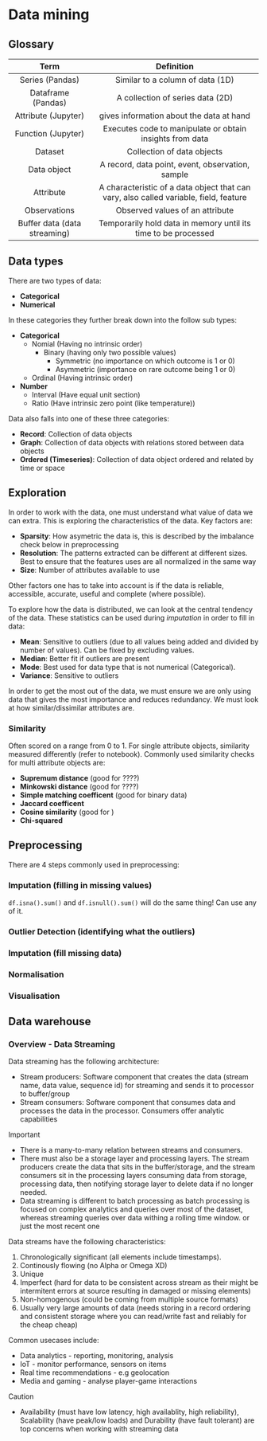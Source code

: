 # Data mining

## Glossary
|             Term             |                                      Definition                                       |
|:----------------------------:|:-------------------------------------------------------------------------------------:|
|       Series (Pandas)        |                           Similar to a column of data (1D)                            |
|      Dataframe (Pandas)      |                           A collection of series data (2D)                            |
|     Attribute (Jupyter)      |                       gives information about the data at hand                        |
|      Function (Jupyter)      |               Executes code to manipulate or obtain insights from data                |
|           Dataset            |                              Collection of data objects                               |
|         Data object          |                   A record, data point, event, observation, sample                    |
|          Attribute           | A characteristic of a data object that can vary, also called variable, field, feature |
|         Observations         |                            Observed values of an attribute                            |
| Buffer data (data streaming) |            Temporarily hold data in memory until its time to be processed             |

## Data types
There are two types of data:
- **Categorical**
- **Numerical**

In these categories they further break down into the follow sub types:
- **Categorical**
  - Nomial (Having no intrinsic order)
    - Binary (having only two possible values)
      - Symmetric (no importance on which outcome is 1 or 0)
      - Asymmetric (importance on rare outcome being 1 or 0)
  - Ordinal (Having intrinsic order)
- **Number**
  - Interval (Have equal unit section)
  - Ratio (Have intrinsic zero point (like temperature))

Data also falls into one of these three categories:
- **Record**: Collection of data objects
- **Graph**: Collection of data objects with relations stored between data objects
- **Ordered (Timeseries)**: Collection of data object ordered and related by time or space

## Exploration
In order to work with the data, one must understand what value of data we can extra. This is exploring the characteristics
of the data. Key factors are:
- **Sparsity**: How asymetric the data is, this is described by the imbalance check below in preprocessing
- **Resolution**: The patterns extracted can be different at different sizes. Best to ensure that the features uses are all normalized 
in the same way
- **Size**: Number of attributes available to use

Other factors one has to take into account is if the data is reliable, accessible, accurate, useful and complete (where possible).

To explore how the data is distributed, we can look at the central tendency of the data. These statistics can be used during *imputation* 
in order to fill in data:
- **Mean**: Sensitive to outliers (due to all values being added and divided by number of values). Can be fixed by excluding values.
- **Median**: Better fit if outliers are present
- **Mode**: Best used for data type that is not numerical (Categorical).
- **Variance**: Sensitive to outliers

In order to get the most out of the data, we must ensure we are only using data that gives the most importance and reduces
redundancy. We must look at how similar/dissimilar attributes are.

### Similarity
Often scored on a range from 0 to 1. For single attribute objects, similarity measured differently (refer to notebook).
Commonly used similarity checks for multi attribute objects are:
- **Supremum distance** (good for ????)
- **Minkowski distance** (good for ????)
- **Simple matching coefficent** (good for binary data)
- **Jaccard coefficent** 
- **Cosine similarity** (good for )
- **Chi-squared**

## Preprocessing
There are 4 steps commonly used in preprocessing:

### Imputation (filling in missing values)

`df.isna().sum()` and `df.isnull().sum()` will do the same thing! Can use any of it.

### Outlier Detection (identifying what the outliers)

### Imputation (fill missing data)


### Normalisation



### Visualisation

## Data warehouse

### Overview - Data Streaming

Data streaming has the following architecture:

- Stream producers: Software component that creates the data (stream name, data value, sequence id) for streaming and sends it to processor to buffer/group
- Stream consumers: Software component that consumes data and processes the data in the processor. Consumers offer analytic capabilities

> [!IMPORTANT]
> - There is a many-to-many relation between streams and consumers.
> - There must also be a storage layer and processing layers. The stream producers create the data that sits in the buffer/storage, and the stream consumers sit in the processing layers consuming data from storage, processing data, then notifying storage layer to delete data if no longer needed.
> - Data streaming is different to batch processing as batch processing is focused on complex analytics and queries over most of the dataset, whereas streaming queries over data withing a rolling time window. or just the most recent one

Data streams have the following characteristics:
1. Chronologically significant (all elements include timestamps). 
2. Continously flowing (no Alpha or Omega XD)
3. Unique 
4. Imperfect (hard for data to be consistent across stream as their might be intermitent errors at source resulting in damaged or missing elements)
5. Non-homogenous (could be coming from multiple source formats)
6. Usually very large amounts of data (needs storing in a record ordering and consistent storage where you can read/write fast and reliably for the cheap cheap)

Common usecases include:
- Data analytics - reporting, monitoring, analysis
- IoT - monitor performance, sensors on items
- Real time recommendations - e.g geolocation
- Media and gaming - analyse player-game interactions

> [!CAUTION]
- Availability (must have low latency, high availablity, high reliability), Scalability (have peak/low loads) and Durability (have fault tolerant) are top concerns when working with streaming data
